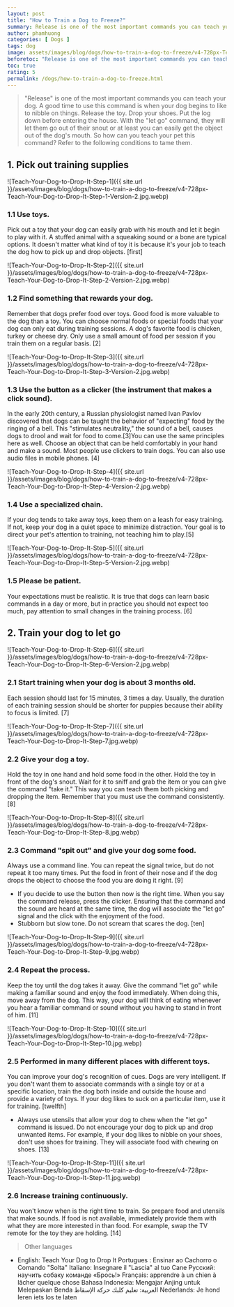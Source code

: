 ```yaml
---
layout: post
title: "How to Train a Dog to Freeze?"
summary: Release is one of the most important commands you can teach your dog. A good time to use this command is when your dog begins to like to nibble on things. Release the toy. Drop your shoes. Put the log down before entering the house. With the let go command, they will let them go out of their snout or at least you can easily get the object out of the dog's mouth. So how can you teach your pet this command. Refer to the following conditions to tame them.
author: phamhuong
categories: [ Dogs ]
tags: dog
image: assets/images/blog/dogs/how-to-train-a-dog-to-freeze/v4-728px-Teach-Your-Dog-to-Drop-It-Step-11.jpg.webp
beforetoc: "Release is one of the most important commands you can teach your dog. A good time to use this command is when your dog begins to like to nibble on things. Release the toy. Drop your shoes. Put the log down before entering the house. With the let go command, they will let them go out of their snout or at least you can easily get the object out of the dog's mouth. So how can you teach your pet this command. Refer to the following conditions to tame them."
toc: true
rating: 5
permalink: /dogs/how-to-train-a-dog-to-freeze.html
---
```


> "Release" is one of the most important commands you can teach your dog. A good time to use this command is when your dog begins to like to nibble on things. Release the toy. Drop your shoes. Put the log down before entering the house. With the "let go" command, they will let them go out of their snout or at least you can easily get the object out of the dog's mouth. So how can you teach your pet this command? Refer to the following conditions to tame them.

## 1. Pick out training supplies

![Teach-Your-Dog-to-Drop-It-Step-1]({{ site.url }}/assets/images/blog/dogs/how-to-train-a-dog-to-freeze/v4-728px-Teach-Your-Dog-to-Drop-It-Step-1-Version-2.jpg.webp)

### 1.1 Use toys. 

Pick out a toy that your dog can easily grab with his mouth and let it begin to play with it. A stuffed animal with a squeaking sound or a bone are typical options. It doesn't matter what kind of toy it is because it's your job to teach the dog how to pick up and drop objects. [first]

![Teach-Your-Dog-to-Drop-It-Step-2]({{ site.url }}/assets/images/blog/dogs/how-to-train-a-dog-to-freeze/v4-728px-Teach-Your-Dog-to-Drop-It-Step-2-Version-2.jpg.webp)

### 1.2 Find something that rewards your dog. 

Remember that dogs prefer food over toys. Good food is more valuable to the dog than a toy. You can choose normal foods or special foods that your dog can only eat during training sessions. A dog's favorite food is chicken, turkey or cheese dry. Only use a small amount of food per session if you train them on a regular basis. [2]

![Teach-Your-Dog-to-Drop-It-Step-3]({{ site.url }}/assets/images/blog/dogs/how-to-train-a-dog-to-freeze/v4-728px-Teach-Your-Dog-to-Drop-It-Step-3-Version-2.jpg.webp)

### 1.3 Use the button as a clicker (the instrument that makes a click sound). 

In the early 20th century, a Russian physiologist named Ivan Pavlov discovered that dogs can be taught the behavior of "expecting" food by the ringing of a bell. This "stimulates neutrality," the sound of a bell, causes dogs to drool and wait for food to come.[3]You can use the same principles here as well. Choose an object that can be held comfortably in your hand and make a sound. Most people use clickers to train dogs. You can also use audio files in mobile phones. [4]

![Teach-Your-Dog-to-Drop-It-Step-4]({{ site.url }}/assets/images/blog/dogs/how-to-train-a-dog-to-freeze/v4-728px-Teach-Your-Dog-to-Drop-It-Step-4-Version-2.jpg.webp)

### 1.4 Use a specialized chain. 

If your dog tends to take away toys, keep them on a leash for easy training. If not, keep your dog in a quiet space to minimize distraction. Your goal is to direct your pet's attention to training, not teaching him to play.[5]

![Teach-Your-Dog-to-Drop-It-Step-5]({{ site.url }}/assets/images/blog/dogs/how-to-train-a-dog-to-freeze/v4-728px-Teach-Your-Dog-to-Drop-It-Step-5-Version-2.jpg.webp)

### 1.5 Please be patient. 

Your expectations must be realistic. It is true that dogs can learn basic commands in a day or more, but in practice you should not expect too much, pay attention to small changes in the training process. [6]

## 2. Train your dog to let go

![Teach-Your-Dog-to-Drop-It-Step-6]({{ site.url }}/assets/images/blog/dogs/how-to-train-a-dog-to-freeze/v4-728px-Teach-Your-Dog-to-Drop-It-Step-6-Version-2.jpg.webp)

### 2.1 Start training when your dog is about 3 months old. 

Each session should last for 15 minutes, 3 times a day. Usually, the duration of each training session should be shorter for puppies because their ability to focus is limited. [7]

![Teach-Your-Dog-to-Drop-It-Step-7]({{ site.url }}/assets/images/blog/dogs/how-to-train-a-dog-to-freeze/v4-728px-Teach-Your-Dog-to-Drop-It-Step-7.jpg.webp)

### 2.2 Give your dog a toy. 

Hold the toy in one hand and hold some food in the other. Hold the toy in front of the dog's snout. Wait for it to sniff and grab the item or you can give the command "take it." This way you can teach them both picking and dropping the item. Remember that you must use the command consistently. [8]

![Teach-Your-Dog-to-Drop-It-Step-8]({{ site.url }}/assets/images/blog/dogs/how-to-train-a-dog-to-freeze/v4-728px-Teach-Your-Dog-to-Drop-It-Step-8.jpg.webp)

### 2.3 Command "spit out" and give your dog some food. 

Always use a command line. You can repeat the signal twice, but do not repeat it too many times. Put the food in front of their nose and if the dog drops the object to choose the food you are doing it right. [9]
- If you decide to use the button then now is the right time. When you say the command release, press the clicker. Ensuring that the command and the sound are heard at the same time, the dog will associate the "let go" signal and the click with the enjoyment of the food.
- Stubborn but slow tone. Do not scream that scares the dog. [ten]

![Teach-Your-Dog-to-Drop-It-Step-9]({{ site.url }}/assets/images/blog/dogs/how-to-train-a-dog-to-freeze/v4-728px-Teach-Your-Dog-to-Drop-It-Step-9.jpg.webp)

### 2.4 Repeat the process. 

Keep the toy until the dog takes it away. Give the command "let go" while making a familiar sound and enjoy the food immediately. When doing this, move away from the dog. This way, your dog will think of eating whenever you hear a familiar command or sound without you having to stand in front of him. [11]

![Teach-Your-Dog-to-Drop-It-Step-10]({{ site.url }}/assets/images/blog/dogs/how-to-train-a-dog-to-freeze/v4-728px-Teach-Your-Dog-to-Drop-It-Step-10.jpg.webp)

### 2.5 Performed in many different places with different toys. 

You can improve your dog's recognition of cues. Dogs are very intelligent. If you don't want them to associate commands with a single toy or at a specific location, train the dog both inside and outside the house and provide a variety of toys. If your dog likes to suck on a particular item, use it for training. [twelfth]
- Always use utensils that allow your dog to chew when the "let go" command is issued. Do not encourage your dog to pick up and drop unwanted items. For example, if your dog likes to nibble on your shoes, don't use shoes for training. They will associate food with chewing on shoes. [13]

![Teach-Your-Dog-to-Drop-It-Step-11]({{ site.url }}/assets/images/blog/dogs/how-to-train-a-dog-to-freeze/v4-728px-Teach-Your-Dog-to-Drop-It-Step-11.jpg.webp)

### 2.6 Increase training continuously. 

You won't know when is the right time to train. So prepare food and utensils that make sounds. If food is not available, immediately provide them with what they are more interested in than food. For example, swap the TV remote for the toy they are holding. [14]

> Other languages
- English: Teach Your Dog to Drop It Portugues : Ensinar ao Cachorro o Comando "Solta" Italiano: Insegnare il "Lascia" al tuo Cane Русский: научить собаку команде «Брось!» Français: apprendre à un chien à lâcher quelque chose Bahasa Indonesia: Mengajar Anjing untuk Melepaskan Benda العربية: تعليم كلبك حركة الإسقاط Nederlands: Je hond leren iets los te laten

